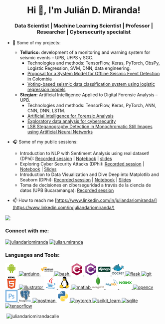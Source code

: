 <h1 align="center">Hi 👋, I'm Julián D. Miranda!</h1>
<h3 align="center">Data Scientist | Machine Learning Scientist | Professor | Researcher | Cybersecurity specialist</h3>

- 🔭 Some of my projects:
  -  **Tellurico:** development of a monitoring and warning system for seismic events – UPB, UFPS y SGC.
     -  Technologies and methods: TensorFlow, Keras, PyTorch, ObsPy, Logistic Regression, SVM, DNN, data engineering.
     -  [Proposal for a System Model for Offline Seismic Event Detection in Colombia](https://www.mdpi.com/1999-5903/12/12/231)
     -  [Voting-based seismic data classification system using logistic regression models](https://ieeexplore.ieee.org/document/8730280)
  -  **Stegian:** Artificial Intelligence Applied to Digital Forensic Analysis – UPB.
     -  Technologies and methods: TensorFlow, Keras, PyTorch, ANN, CNN, DNN, LSTM.
     -  [Artificial Intelligence for Forensic Analysis](http://editorial.urosario.edu.co/pub/media/hipertexto/rosario/anexos/proyecto-cibsi/02_F5_ok.pdf)
     -  [Exploratory data analysis for cybersecurity](https://www.emerald.com/insight/content/doi/10.1108/WJE-11-2020-0560/full/html)
     -  [LSB Steganography Detection in Monochromatic Still Images using Artificial Neural Networks](https://www.researchgate.net/publication/340793392_LSB_Steganography_Detection_in_Monochromatic_Still_Images_using_Artificial_Neural_Networks)

- 🎧 Some of my public sessions:
  - Introduction to NLP with Sentiment Analysis using real dataset! (DPhi): [Recorded session](https://www.youtube.com/watch?v=o1Bb7G4szQQ&t=2568s) | [Notebook](https://github.com/juliandariomirandacalle/NLP_Notebooks/blob/master/01-Introduction_NLP/W5_DS_NLP_student.ipynb) | [slides](https://github.com/juliandariomirandacalle/NLP_Notebooks/blob/master/01-Introduction_NLP/Introduction_NLP.pdf)
  - Exploring Cyber Security Attacks (DPhi): [Recorded session](https://www.youtube.com/watch?v=FisuZXJskz0&t=575s) | [Notebook](https://github.com/juliandariomirandacalle/DataScience_Cybersecurity/blob/master/01-EDA_Cyber_Attacks/W2_DS_Cybersecurity_student.ipynb) | [Slides](https://github.com/juliandariomirandacalle/DataScience_Cybersecurity/blob/master/01-EDA_Cyber_Attacks/Cybersecurity_DS.pdf)
  - Introduction to Data Visualization and Dive Deep into Matplotlib and Seaborn (DPhi): [Recorded session](https://www.youtube.com/watch?v=vNKU81ZfkKo&t=2373s) | [Notebook](https://github.com/juliandariomirandacalle/Visualization_Bootcamp/blob/main/Visualization_NB.ipynb) | [Slides](https://github.com/juliandariomirandacalle/Visualization_Bootcamp/blob/main/Visualization_DPhi.pdf)
  - Toma de decisiones en ciberseguridad a través de la ciencia de datos (UPB Bucaramanga): [Recorded session](https://www.youtube.com/watch?v=ItNqVUpJpq0)

- 📫 How to reach me [https://www.linkedin.com/in/juliandariomiranda/](https://www.linkedin.com/in/juliandariomiranda/)

<a href="https://github.com/juliandariomirandacalle/NLP_Notebooks">
  <img align="center" src="https://github-readme-stats.vercel.app/api/pin/?username=juliandariomirandacalle&repo=NLP_Notebooks&theme=vue" />
</a>

<h3 align="left">Connect with me:</h3>
<p align="left">
<a href="https://linkedin.com/in/juliandariomiranda" target="blank"><img align="center" src="https://raw.githubusercontent.com/rahuldkjain/github-profile-readme-generator/master/src/images/icons/Social/linked-in-alt.svg" alt="juliandariomiranda" height="30" width="40" /></a>
<a href="https://codeforces.com/profile/julian.miranda" target="blank"><img align="center" src="https://cdn.jsdelivr.net/npm/simple-icons@3.0.1/icons/codeforces.svg" alt="julian.miranda" height="30" width="40" /></a>
</p>

<h3 align="left">Languages and Tools:</h3>
<p align="left"> <a href="https://developer.android.com" target="_blank"> <img src="https://raw.githubusercontent.com/devicons/devicon/master/icons/android/android-original-wordmark.svg" alt="android" width="40" height="40"/> </a> <a href="https://www.arduino.cc/" target="_blank"> <img src="https://cdn.worldvectorlogo.com/logos/arduino-1.svg" alt="arduino" width="40" height="40"/> </a> <a href="https://aws.amazon.com" target="_blank"> <img src="https://raw.githubusercontent.com/devicons/devicon/master/icons/amazonwebservices/amazonwebservices-original-wordmark.svg" alt="aws" width="40" height="40"/> </a> <a href="https://www.gnu.org/software/bash/" target="_blank"> <img src="https://www.vectorlogo.zone/logos/gnu_bash/gnu_bash-icon.svg" alt="bash" width="40" height="40"/> </a> <a href="https://www.w3schools.com/cpp/" target="_blank"> <img src="https://raw.githubusercontent.com/devicons/devicon/master/icons/cplusplus/cplusplus-original.svg" alt="cplusplus" width="40" height="40"/> </a> <a href="https://www.w3schools.com/cs/" target="_blank"> <img src="https://raw.githubusercontent.com/devicons/devicon/master/icons/csharp/csharp-original.svg" alt="csharp" width="40" height="40"/> </a> <a href="https://www.djangoproject.com/" target="_blank"> <img src="https://raw.githubusercontent.com/devicons/devicon/master/icons/django/django-original.svg" alt="django" width="40" height="40"/> </a> <a href="https://www.docker.com/" target="_blank"> <img src="https://raw.githubusercontent.com/devicons/devicon/master/icons/docker/docker-original-wordmark.svg" alt="docker" width="40" height="40"/> </a> <a href="https://flask.palletsprojects.com/" target="_blank"> <img src="https://www.vectorlogo.zone/logos/pocoo_flask/pocoo_flask-icon.svg" alt="flask" width="40" height="40"/> </a> <a href="https://git-scm.com/" target="_blank"> <img src="https://www.vectorlogo.zone/logos/git-scm/git-scm-icon.svg" alt="git" width="40" height="40"/> </a> <a href="https://www.w3.org/html/" target="_blank"> <img src="https://raw.githubusercontent.com/devicons/devicon/master/icons/html5/html5-original-wordmark.svg" alt="html5" width="40" height="40"/> </a> <a href="https://www.adobe.com/in/products/illustrator.html" target="_blank"> <img src="https://www.vectorlogo.zone/logos/adobe_illustrator/adobe_illustrator-icon.svg" alt="illustrator" width="40" height="40"/> </a> <a href="https://www.java.com" target="_blank"> <img src="https://raw.githubusercontent.com/devicons/devicon/master/icons/java/java-original.svg" alt="java" width="40" height="40"/> </a> <a href="https://www.linux.org/" target="_blank"> <img src="https://raw.githubusercontent.com/devicons/devicon/master/icons/linux/linux-original.svg" alt="linux" width="40" height="40"/> </a> <a href="https://www.mathworks.com/" target="_blank"> <img src="https://upload.wikimedia.org/wikipedia/commons/2/21/Matlab_Logo.png" alt="matlab" width="40" height="40"/> </a> <a href="https://www.mongodb.com/" target="_blank"> <img src="https://raw.githubusercontent.com/devicons/devicon/master/icons/mongodb/mongodb-original-wordmark.svg" alt="mongodb" width="40" height="40"/> </a> <a href="https://www.mysql.com/" target="_blank"> <img src="https://raw.githubusercontent.com/devicons/devicon/master/icons/mysql/mysql-original-wordmark.svg" alt="mysql" width="40" height="40"/> </a> <a href="https://www.nginx.com" target="_blank"> <img src="https://raw.githubusercontent.com/devicons/devicon/master/icons/nginx/nginx-original.svg" alt="nginx" width="40" height="40"/> </a> <a href="https://opencv.org/" target="_blank"> <img src="https://www.vectorlogo.zone/logos/opencv/opencv-icon.svg" alt="opencv" width="40" height="40"/> </a> <a href="https://www.photoshop.com/en" target="_blank"> <img src="https://raw.githubusercontent.com/devicons/devicon/master/icons/photoshop/photoshop-line.svg" alt="photoshop" width="40" height="40"/> </a> <a href="https://www.postgresql.org" target="_blank"> <img src="https://raw.githubusercontent.com/devicons/devicon/master/icons/postgresql/postgresql-original-wordmark.svg" alt="postgresql" width="40" height="40"/> </a> <a href="https://postman.com" target="_blank"> <img src="https://www.vectorlogo.zone/logos/getpostman/getpostman-icon.svg" alt="postman" width="40" height="40"/> </a> <a href="https://www.python.org" target="_blank"> <img src="https://raw.githubusercontent.com/devicons/devicon/master/icons/python/python-original.svg" alt="python" width="40" height="40"/> </a> <a href="https://pytorch.org/" target="_blank"> <img src="https://www.vectorlogo.zone/logos/pytorch/pytorch-icon.svg" alt="pytorch" width="40" height="40"/> </a> <a href="https://scikit-learn.org/" target="_blank"> <img src="https://upload.wikimedia.org/wikipedia/commons/0/05/Scikit_learn_logo_small.svg" alt="scikit_learn" width="40" height="40"/> </a> <a href="https://www.sqlite.org/" target="_blank"> <img src="https://www.vectorlogo.zone/logos/sqlite/sqlite-icon.svg" alt="sqlite" width="40" height="40"/> </a> <a href="https://www.tensorflow.org" target="_blank"> <img src="https://www.vectorlogo.zone/logos/tensorflow/tensorflow-icon.svg" alt="tensorflow" width="40" height="40"/> </a> </p>

<p>&nbsp;<img align="center" src="https://github-readme-stats.vercel.app/api?username=juliandariomirandacalle&show_icons=true&locale=en" alt="juliandariomirandacalle" /></p>
